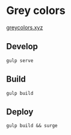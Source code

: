 # Grey colors

[greycolors.xyz](http://greycolors.xyz)

## Develop

	gulp serve

## Build

	gulp build

## Deploy

	gulp build && surge